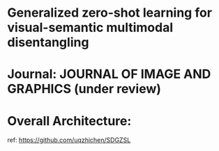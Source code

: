# Generalized zero-shot learning for visual-semantic multimodal disentangling

# Journal: JOURNAL OF IMAGE AND GRAPHICS (under review)

# Overall Architecture:


ref: https://github.com/uqzhichen/SDGZSL
